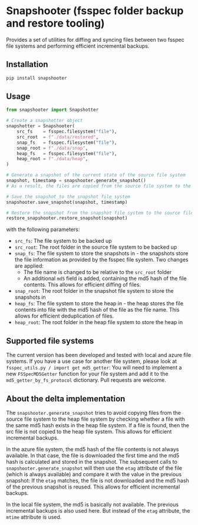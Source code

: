 # Snapshooter (fsspec folder backup and restore tooling)

Provides a set of utilities for diffing and syncing files between two fsspec file systems and performing efficient incremental backups.

## Installation

```bash
pip install snapshooter
```

## Usage

```python
from snapshooter import Snapshotter

# Create a snapshotter object
snapshotter = Snapshooter(
    src_fs    = fsspec.filesystem("file"),
    src_root  = f"./data/restored",
    snap_fs   = fsspec.filesystem("file"),
    snap_root = f"./data/snap",
    heap_fs   = fsspec.filesystem("file"),
    heap_root = f"./data/heap",
)

# Generate a snapshot of the current state of the source file system
snapshot, timestamp = snapshooter.generate_snapshot()
# As a result, the files are copied from the source file system to the heap file system and the snapshot is created in memory

# Save the snapshot to the snapshot file system
snapshooter.save_snapshot(snapshot, timestamp)

# Restore the snapshot from the snapshot file system to the source file system
restore_snapshooter.restore_snapshot(snapshot)
```

with the following parameters:

- `src_fs`: The file system to be backed up
- `src_root`: The root folder in the source file system to be backed up
- `snap_fs`: The file system to store the snapshots in - the snapshots store the file information as provided by the fsspec file system. Two changes are applied:
  - The file name is changed to be relative to the `src_root` folder
  - An additional `md5` field is added, containing the md5 hash of the file contents. This allows for efficient diffing of files.
- `snap_root`: The root folder in the snapshot file system to store the snapshots in
- `heap_fs`: The file system to store the heap in - the heap stores the file contents into file with the md5 hash of the file as the file name. This allows for efficient deduplication of files.
- `heap_root`: The root folder in the heap file system to store the heap in

## Supported file systems

The current version has been developed and tested with local and azure file systems. If you have a use case for another file system, please look at `fsspec_utils.py / import get_md5_getter`: You will need to implement a new `FSSpecMD5Getter` function for your file system and add it to the `md5_getter_by_fs_protocol` dictionary. Pull requests are welcome.

## About the delta implementation

The `snapshooter.generate_snapshot` tries to avoid copying files from the source file system to the heap file system by checking whether a file with the same md5 hash exists in the heap file system. If a file is found, then the src file is not copied to the heap file system. This allows for efficient incremental backups.

In the azure file system, the md5 hash of the file contents is not always available. In that case, the file is downloaded the first time and the md5 hash is calculated and stored in the snapshot. The subsequent calls to `snapshooter.generate_snapshot` will then use the `etag` attribute of the file (which is always available) and compare it with the value in the previous snapshot: If the `etag` matches, the file is not downloaded and the md5 hash of the previous snapshot is reused. This allows for efficient incremental backups.

In the local file system, the md5 is basically not available. The previous incremental backups is also used here. But instead of the `etag` attribute, the `mtime` attribute is used.
